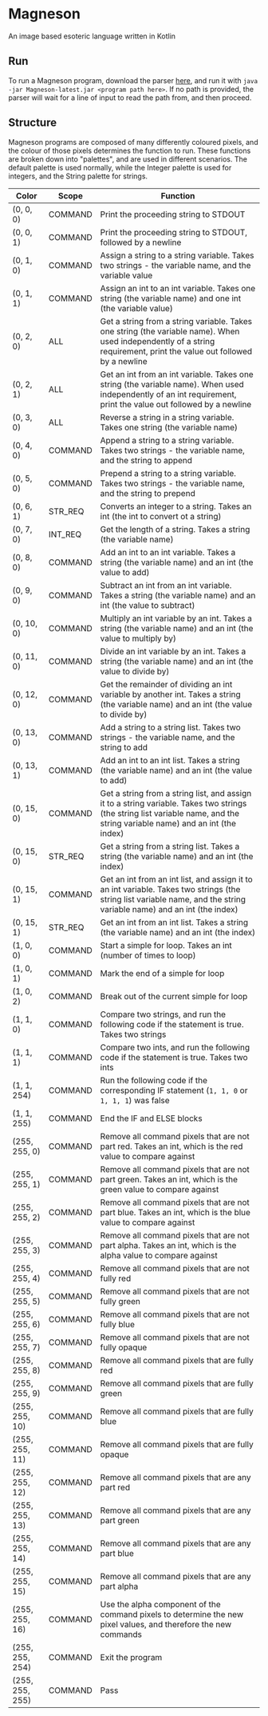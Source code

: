 # Magneson
An image based esoteric language written in Kotlin

## Run
To run a Magneson program, download the parser [here](https://storage.googleapis.com/brella-archives/ci/magneson/Magneson-latest.jar), and run it with `java -jar Magneson-latest.jar <program path here>`.
If no path is provided, the parser will wait for a line of input to read the path from, and then proceed.

## Structure
Magneson programs are composed of many differently coloured pixels, and the colour of those pixels determines the function to run.
These functions are broken down into "palettes", and are used in different scenarios. The default palette is used normally, while the Integer palette is used for integers, and the String palette for strings.

|   Color   |  Scope   | Function |
| --------- | -------- | -------- |
| (0, 0, 0) | COMMAND  | Print the proceeding string to STDOUT |
| (0, 0, 1) | COMMAND  | Print the proceeding string to STDOUT, followed by a newline |
| (0, 1, 0) | COMMAND  | Assign a string to a string variable. Takes two strings - the variable name, and the variable value |
| (0, 1, 1) | COMMAND  | Assign an int to an int variable. Takes one string (the variable name) and one int (the variable value) |
| (0, 2, 0) | ALL      | Get a string from a string variable. Takes one string (the variable name). When used independently of a string requirement, print the value out followed by a newline |
| (0, 2, 1) | ALL      | Get an int from an int variable. Takes one string (the variable name). When used independently of an int requirement, print the value out followed by a newline |
| (0, 3, 0) | ALL      | Reverse a string in a string variable. Takes one string (the variable name) |
| (0, 4, 0) | COMMAND  | Append a string to a string variable. Takes two strings - the variable name, and the string to append |
| (0, 5, 0) | COMMAND  | Prepend a string to a string variable. Takes two strings - the variable name, and the string to prepend |
| (0, 6, 1) | STR_REQ  | Converts an integer to a string. Takes an int (the int to convert ot a string) |
| (0, 7, 0) | INT_REQ  | Get the length of a string. Takes a string (the variable name) |
| (0, 8, 0) | COMMAND  | Add an int to an int variable. Takes a string (the variable name) and an int (the value to add) |
| (0, 9, 0) | COMMAND  | Subtract an int from an int variable. Takes a string (the variable name) and an int (the value to subtract) |
| (0, 10, 0) | COMMAND  | Multiply an int variable by an int. Takes a string (the variable name) and an int (the value to multiply by) |
| (0, 11, 0) | COMMAND  | Divide an int variable by an int. Takes a string (the variable name) and an int (the value to divide by) |
| (0, 12, 0) | COMMAND  | Get the remainder of dividing an int variable by another int. Takes a string (the variable name) and an int (the value to divide by) |
| (0, 13, 0) | COMMAND  | Add a string to a string list. Takes two strings - the variable name, and the string to add |
| (0, 13, 1) | COMMAND  | Add an int to an int list. Takes a string (the variable name) and an int (the value to add) |
| (0, 15, 0) | COMMAND  | Get a string from a string list, and assign it to a string variable. Takes two strings (the string list variable name, and the string variable name) and an int (the index) |
| (0, 15, 0) | STR_REQ  | Get a string from a string list. Takes a string (the variable name) and an int (the index) |
| (0, 15, 1) | COMMAND  | Get an int from an int list, and assign it to an int variable. Takes two strings (the string list variable name, and the string variable name) and an int (the index) |
| (0, 15, 1) | STR_REQ  | Get an int from an int list. Takes a string (the variable name) and an int (the index) |
| (1, 0, 0) | COMMAND  | Start a simple for loop. Takes an int (number of times to loop) |
| (1, 0, 1) | COMMAND  | Mark the end of a simple for loop |
| (1, 0, 2) | COMMAND  | Break out of the current simple for loop |
| (1, 1, 0) | COMMAND  | Compare two strings, and run the following code if the statement is true. Takes two strings |
| (1, 1, 1) | COMMAND  | Compare two ints, and run the following code if the statement is true. Takes two ints |
| (1, 1, 254) | COMMAND  | Run the following code if the corresponding IF statement (`1, 1, 0` or `1, 1, 1`) was false |
| (1, 1, 255) | COMMAND  | End the IF and ELSE blocks |
| (255, 255, 0) | COMMAND | Remove all command pixels that are not part red. Takes an int, which is the red value to compare against |
| (255, 255, 1) | COMMAND | Remove all command pixels that are not part green. Takes an int, which is the green value to compare against |
| (255, 255, 2) | COMMAND | Remove all command pixels that are not part blue. Takes an int, which is the blue value to compare against |
| (255, 255, 3) | COMMAND | Remove all command pixels that are not part alpha. Takes an int, which is the alpha value to compare against |
| (255, 255, 4) | COMMAND | Remove all command pixels that are not fully red |
| (255, 255, 5) | COMMAND | Remove all command pixels that are not fully green |
| (255, 255, 6) | COMMAND | Remove all command pixels that are not fully blue |
| (255, 255, 7) | COMMAND | Remove all command pixels that are not fully opaque |
| (255, 255, 8) | COMMAND | Remove all command pixels that are fully red |
| (255, 255, 9) | COMMAND | Remove all command pixels that are fully green |
| (255, 255, 10) | COMMAND | Remove all command pixels that are fully blue |
| (255, 255, 11) | COMMAND | Remove all command pixels that are fully opaque |
| (255, 255, 12) | COMMAND | Remove all command pixels that are any part red |
| (255, 255, 13) | COMMAND | Remove all command pixels that are any part green |
| (255, 255, 14) | COMMAND | Remove all command pixels that are any part blue |
| (255, 255, 15) | COMMAND | Remove all command pixels that are any part alpha |
| (255, 255, 16) | COMMAND | Use the alpha component of the command pixels to determine the new pixel values, and therefore the new commands |
| (255, 255, 254) | COMMAND | Exit the program
| (255, 255, 255) | COMMAND | Pass
